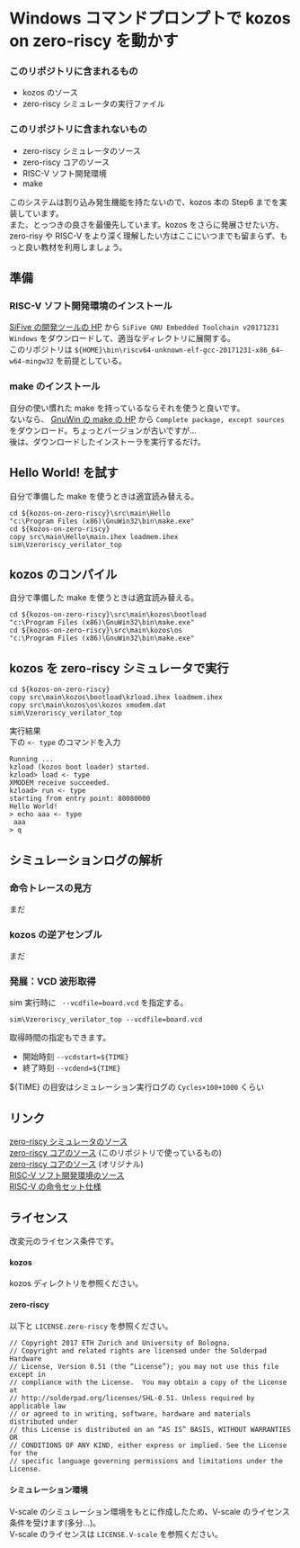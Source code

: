 # Windows コマンドプロンプトで kozos on zero-riscy を動かす
### このリポジトリに含まれるもの
- kozos のソース
- zero-riscy シミュレータの実行ファイル

### このリポジトリに含まれないもの
- zero-riscy シミュレータのソース
- zero-riscy コアのソース
- RISC-V ソフト開発環境
- make

このシステムは割り込み発生機能を持たないので、kozos 本の Step6 までを実装しています。  
また、とっつきの良さを最優先しています。kozos をさらに発展させたい方、zero-risy や RISC-V をより深く理解したい方はここにいつまでも留まらず、もっと良い教材を利用しましょう。

## 準備
### RISC-V ソフト開発環境のインストール
[SiFive の開発ツールの HP](https://www.sifive.com/products/tools/) から ```SiFive GNU Embedded Toolchain v20171231 Windows``` をダウンロードして、適当なディレクトリに展開する。  
このリポジトリは ```${HOME}\bin\riscv64-unknown-elf-gcc-20171231-x86_64-w64-mingw32``` を前提としている。

### make のインストール
自分の使い慣れた make を持っているならそれを使うと良いです。  
ないなら、 [GnuWin の make の HP](http://gnuwin32.sourceforge.net/packages/make.htm) から ```Complete package, except sources``` をダウンロード。ちょっとバージョンが古いですが…  
後は、ダウンロードしたインストーラを実行するだけ。

## Hello World! を試す
自分で準備した make を使うときは適宜読み替える。

```
cd ${kozos-on-zero-riscy}\src\main\Hello
"c:\Program Files (x86)\GnuWin32\bin\make.exe"
cd ${kozos-on-zero-riscy}
copy src\main\Hello\main.ihex loadmem.ihex
sim\Vzeroriscy_verilator_top
```

## kozos のコンパイル
自分で準備した make を使うときは適宜読み替える。

```
cd ${kozos-on-zero-riscy}\src\main\kozos\bootload
"c:\Program Files (x86)\GnuWin32\bin\make.exe"
cd ${kozos-on-zero-riscy}\src\main\kozos\os
"c:\Program Files (x86)\GnuWin32\bin\make.exe"
```

## kozos を zero-riscy シミュレータで実行

```
cd ${kozos-on-zero-riscy}
copy src\main\kozos\bootload\kzload.ihex loadmem.ihex
copy src\main\kozos\os\kozos xmodem.dat
sim\Vzeroriscy_verilator_top
```

実行結果  
下の ```<- type``` のコマンドを入力

```
Running ...
kzload (kozos boot loader) started.
kzload> load <- type
XMODEM receive succeeded.
kzload> run <- type
starting from entry point: 80080000
Hello World!
> echo aaa <- type
 aaa
> q
```

## シミュレーションログの解析
### 命令トレースの見方
まだ

### kozos の逆アセンブル
まだ

### 発展：VCD 波形取得
sim 実行時に ``` --vcdfile=board.vcd``` を指定する。

```
sim\Vzeroriscy_verilator_top --vcdfile=board.vcd
```

取得時間の指定もできます。
- 開始時刻 ```--vcdstart=${TIME}```
- 終了時刻 ```--vcdend=${TIME}```

${TIME} の目安はシミュレーション実行ログの ```Cycles×100+1000``` くらい

## リンク
[zero-riscy シミュレータのソース](https://github.com/tom01h/zero-riscy-test)  
[zero-riscy コアのソース](https://github.com/tom01h/zero-riscy) (このリポジトリで使っているもの)  
[zero-riscy コアのソース](https://github.com/pulp-platform/zero-riscy) (オリジナル)  
[RISC-V ソフト開発環境のソース](https://github.com/riscv/riscv-gnu-toolchain)  
[RISC-V の命令セット仕様](https://riscv.org/specifications/)

## ライセンス
改変元のライセンス条件です。
#### kozos
kozos ディレクトリを参照ください。  
#### zero-riscy
以下と ```LICENSE.zero-riscy``` を参照ください。  

```
// Copyright 2017 ETH Zurich and University of Bologna.
// Copyright and related rights are licensed under the Solderpad Hardware
// License, Version 0.51 (the “License”); you may not use this file except in
// compliance with the License.  You may obtain a copy of the License at
// http://solderpad.org/licenses/SHL-0.51. Unless required by applicable law
// or agreed to in writing, software, hardware and materials distributed under
// this License is distributed on an “AS IS” BASIS, WITHOUT WARRANTIES OR
// CONDITIONS OF ANY KIND, either express or implied. See the License for the
// specific language governing permissions and limitations under the License.
```

#### シミュレーション環境
V-scale のシミュレーション環境をもとに作成したため、V-scale のライセンス条件を受けます(多分…)。  
V-scale のライセンスは ```LICENSE.V-scale``` を参照ください。  
